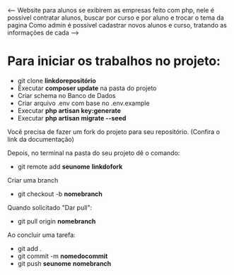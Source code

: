 <-- Website para alunos se exibirem as empresas feito com php,
nele é possivel contratar alunos, buscar por curso e por aluno e trocar o tema da pagina
Como admin é possivel cadastrar novos alunos e curso, tratando as informações de cada -->

# Para iniciar os trabalhos no projeto:

-   git clone **linkdorepositório**
-   Executar **composer update** na pasta do projeto
-   Criar schema no Banco de Dados
-   Criar arquivo .env com base no .env.example
-   Executar **php artisan key:generate**
-   Executar **php artisan migrate --seed**

Você precisa de fazer um fork do projeto para seu repositório.
(Confira o link da documentação)

Depois, no terminal na pasta do seu projeto dê o comando:

-   git remote add **seunome** **linkdofork**

Criar uma branch

-   git checkout -b **nomebranch**

Quando solicitado "Dar pull":

-   git pull origin **nomebranch**

Ao concluir uma tarefa:

-   git add .
-   git commit -m **nomedocommit**
-   git push **seunome** **nomebranch**
